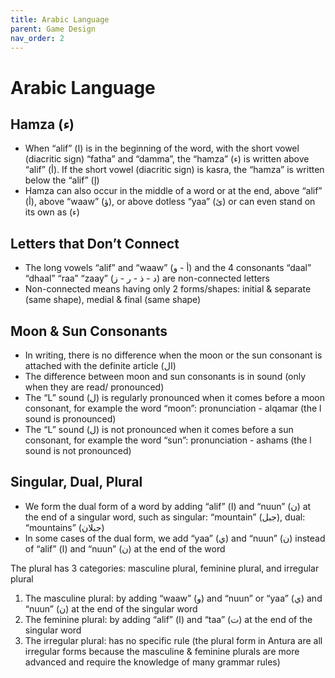 ```yaml
---
title: Arabic Language
parent: Game Design
nav_order: 2
---
```

# Arabic Language

## Hamza (ء)

- When “alif” (ا) is in the beginning of the word, with the short vowel (diacritic sign) “fatha” and “damma”, the “hamza” (ء) is written above “alif” (أ). If the short vowel (diacritic sign) is kasra, the “hamza” is written below the “alif” (إ)
- Hamza can also occur in the middle of a word or at the end, above “alif” (أ), above “waaw” (ؤ), or above dotless “yaa” (ئ) or can even stand on its own as (ء)

## Letters that Don’t Connect

- The long vowels “alif” and “waaw” (أ - و) and the 4 consonants “daal” “dhaal” “raa” “zaay” (د - ذ - ر - ز) are non-connected letters
- Non-connected means having only 2 forms/shapes: initial & separate (same shape), medial & final (same shape)

## Moon & Sun Consonants

- In writing, there is no difference when the moon or the sun consonant is attached with the definite article (ال)
- The difference between moon and sun consonants is in sound (only when they are read/ pronounced)
- The “L” sound (ل) is regularly pronounced when it comes before a moon consonant, for example the word “moon”: pronunciation - alqamar (the l sound is pronounced)
- The “L” sound (ل) is not pronounced when it comes before a sun consonant, for example the word “sun”: pronunciation - ashams (the l sound is not pronounced)

## Singular, Dual, Plural

- We form the dual form of a word by adding “alif” (ا) and “nuun” (ن) at the end of a singular word, such as singular: “mountain” (جبل), dual: “mountains” (جبلان)
- In some cases of the dual form, we add “yaa” (ي) and “nuun” (ن) instead of “alif” (ا) and “nuun” (ن) at the end of the word

The plural has 3 categories: masculine plural, feminine plural, and irregular plural

1. The masculine plural: by adding “waaw” (و) and “nuun” or “yaa” (ي) and “nuun” (ن) at the end of the singular word
2. The feminine plural: by adding “alif” (ا) and “taa” (ت) at the end of the singular word
3. The irregular plural: has no specific rule (the plural form in Antura are all irregular forms because the masculine & feminine plurals are more advanced and require the knowledge of many grammar rules)
